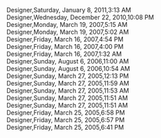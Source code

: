 ﻿Designer,Saturday, January 8, 2011,3:13 AM  Designer,Wednesday, December 22, 2010,10:08 PM  Designer,Monday, March 19, 2007,5:15 AM  Designer,Monday, March 19, 2007,5:02 AM  Designer,Friday, March 16, 2007,4:54 PM  Designer,Friday, March 16, 2007,4:00 PM  Designer,Friday, March 16, 2007,1:32 AM  Designer,Sunday, August 6, 2006,11:00 AM  Designer,Sunday, August 6, 2006,10:54 AM  Designer,Sunday, March 27, 2005,12:13 PM  Designer,Sunday, March 27, 2005,11:59 AM  Designer,Sunday, March 27, 2005,11:53 AM  Designer,Sunday, March 27, 2005,11:51 AM  Designer,Sunday, March 27, 2005,11:51 AM  Designer,Friday, March 25, 2005,6:58 PM  Designer,Friday, March 25, 2005,6:57 PM  Designer,Friday, March 25, 2005,6:41 PM